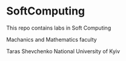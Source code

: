 # SoftComputing
This repo contains labs in Soft Computing

Machanics and Mathematics faculty

Taras Shevchenko National University of Kyiv
